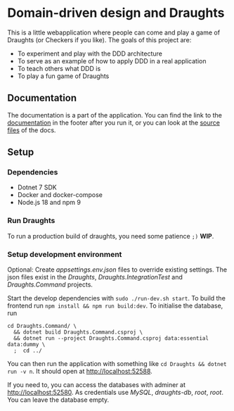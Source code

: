 Domain-driven design and Draughts
==================================
This is a little webapplication where people can come and play a game of Draughts (or Checkers if
you like).
The goals of this project are:
- To experiment and play with the DDD architecture
- To serve as an example of how to apply DDD in a real application
- To teach others what DDD is
- To play a fun game of Draughts


Documentation
--------------
The documentation is a part of the application. You can find the link to the
[documentation](http://localhost:52588/documentation) in the footer after you run it, or you can
look at the [source files](/Draughts/Application/Documentation/Views) of the docs.


Setup
------
### Dependencies
- Dotnet 7 SDK
- Docker and docker-compose
- Node.js 18 and npm 9

### Run Draughts
To run a production build of draughts, you need some patience `;)` __WIP__.

### Setup development environment
Optional: Create _appsettings.env.json_ files to override existing settings.
The json files exist in the _Draughts_, _Draughts.IntegrationTest_ and _Draughts.Command_ projects.

Start the develop dependencies with `sudo ./run-dev.sh start`.
To build the frontend run `npm install && npm run build:dev`.
To initialise the database, run
```
cd Draughts.Command/ \
  && dotnet build Draughts.Command.csproj \
  && dotnet run --project Draughts.Command.csproj data:essential data:dummy \
  ;  cd ../
```

You can then run the application with something like `cd Draughts && dotnet run -v n`. It should
open at <http://localhost:52588>.

If you need to, you can access the databases with adminer at
[http://localhost:52580](http://localhost:52580/?server=draughts-db&username=root).
As credentials use _MySQL_, _draughts-db_, _root_, _root_. You can leave the database empty.
